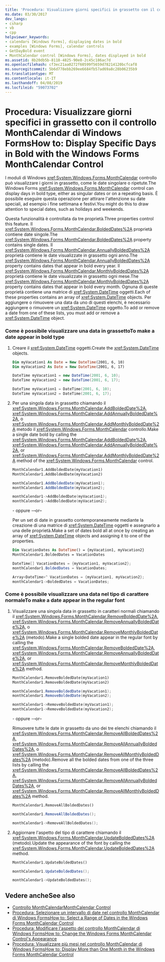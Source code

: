 ```yaml
---
title: 'Procedura: Visualizzare giorni specifici in grassetto con il controllo MonthCalendar di Windows Forms'
ms.date: 03/30/2017
dev_langs:
- csharp
- vb
- cpp
helpviewer_keywords:
- calendars [Windows Forms], displaying dates in bold
- examples [Windows Forms], calendar controls
- GetDayBold event
- MonthCalendar control [Windows Forms], dates displayed in bold
ms.assetid: 8b20db5b-8118-4825-90e8-2c45c186ac7d
ms.openlocfilehash: cf3ec21aa0272f60599f5659d78214120bcfcaf8
ms.sourcegitcommit: 5b6d778ebb269ee6684fb57ad69a8c28b06235b9
ms.translationtype: MT
ms.contentlocale: it-IT
ms.lasthandoff: 04/08/2019
ms.locfileid: "59073702"
---
```

# <a name="how-to-display-specific-days-in-bold-with-the-windows-forms-monthcalendar-control"></a><span data-ttu-id="68c31-102">Procedura: Visualizzare giorni specifici in grassetto con il controllo MonthCalendar di Windows Forms</span><span class="sxs-lookup"><span data-stu-id="68c31-102">How to: Display Specific Days in Bold with the Windows Forms MonthCalendar Control</span></span>
<span data-ttu-id="68c31-103">I moduli di Windows <xref:System.Windows.Forms.MonthCalendar> controllo può visualizzare i giorni in grassetto, come le date singolare o ripetute.</span><span class="sxs-lookup"><span data-stu-id="68c31-103">The Windows Forms <xref:System.Windows.Forms.MonthCalendar> control can display days in bold type, either as singular dates or on a repeating basis.</span></span> <span data-ttu-id="68c31-104">È possibile eseguire questa operazione per attirare l'attenzione su date speciali, ad esempio i fine settimana e festivi.</span><span class="sxs-lookup"><span data-stu-id="68c31-104">You might do this to draw attention to special dates, such as holidays and weekends.</span></span>  
  
 <span data-ttu-id="68c31-105">Questa funzionalità è controllata da tre proprietà.</span><span class="sxs-lookup"><span data-stu-id="68c31-105">Three properties control this feature.</span></span> <span data-ttu-id="68c31-106">Il <xref:System.Windows.Forms.MonthCalendar.BoldedDates%2A> proprietà contiene date singole.</span><span class="sxs-lookup"><span data-stu-id="68c31-106">The <xref:System.Windows.Forms.MonthCalendar.BoldedDates%2A> property contains single dates.</span></span> <span data-ttu-id="68c31-107">Il <xref:System.Windows.Forms.MonthCalendar.AnnuallyBoldedDates%2A> proprietà contiene le date visualizzate in grassetto ogni anno.</span><span class="sxs-lookup"><span data-stu-id="68c31-107">The <xref:System.Windows.Forms.MonthCalendar.AnnuallyBoldedDates%2A> property contains dates that appear in bold every year.</span></span> <span data-ttu-id="68c31-108">Il <xref:System.Windows.Forms.MonthCalendar.MonthlyBoldedDates%2A> proprietà contiene le date visualizzate in grassetto ogni mese.</span><span class="sxs-lookup"><span data-stu-id="68c31-108">The <xref:System.Windows.Forms.MonthCalendar.MonthlyBoldedDates%2A> property contains dates that appear in bold every month.</span></span> <span data-ttu-id="68c31-109">Ognuna di queste proprietà contiene una matrice di <xref:System.DateTime> oggetti.</span><span class="sxs-lookup"><span data-stu-id="68c31-109">Each of these properties contains an array of <xref:System.DateTime> objects.</span></span> <span data-ttu-id="68c31-110">Per aggiungere o rimuovere una data da uno di questi elenchi, è necessario aggiungere o rimuovere un <xref:System.DateTime> oggetto.</span><span class="sxs-lookup"><span data-stu-id="68c31-110">To add or remove a date from one of these lists, you must add or remove a <xref:System.DateTime> object.</span></span>  
  
### <a name="to-make-a-date-appear-in-bold-type"></a><span data-ttu-id="68c31-111">Come è possibile visualizzare una data in grassetto</span><span class="sxs-lookup"><span data-stu-id="68c31-111">To make a date appear in bold type</span></span>  
  
1.  <span data-ttu-id="68c31-112">Creare il <xref:System.DateTime> oggetti.</span><span class="sxs-lookup"><span data-stu-id="68c31-112">Create the <xref:System.DateTime> objects.</span></span>  
  
    ```vb  
    Dim myVacation1 As Date = New DateTime(2001, 6, 10)  
    Dim myVacation2 As Date = New DateTime(2001, 6, 17)  
    ```  
  
    ```csharp  
    DateTime myVacation1 = new DateTime(2001, 6, 10);  
    DateTime myVacation2 = new DateTime(2001, 6, 17);  
    ```  
  
    ```cpp  
    DateTime myVacation1 = DateTime(2001, 6, 10);  
    DateTime myVacation2 = DateTime(2001, 6, 17);  
    ```  
  
2.  <span data-ttu-id="68c31-113">Per una singola data in grassetto chiamando il <xref:System.Windows.Forms.MonthCalendar.AddBoldedDate%2A>, <xref:System.Windows.Forms.MonthCalendar.AddAnnuallyBoldedDate%2A>, o <xref:System.Windows.Forms.MonthCalendar.AddMonthlyBoldedDate%2A> metodo il <xref:System.Windows.Forms.MonthCalendar> controllo.</span><span class="sxs-lookup"><span data-stu-id="68c31-113">Make a single date bold by calling the <xref:System.Windows.Forms.MonthCalendar.AddBoldedDate%2A>, <xref:System.Windows.Forms.MonthCalendar.AddAnnuallyBoldedDate%2A>, or <xref:System.Windows.Forms.MonthCalendar.AddMonthlyBoldedDate%2A> method of the <xref:System.Windows.Forms.MonthCalendar> control.</span></span>  
  
    ```vb  
    MonthCalendar1.AddBoldedDate(myVacation1)  
    MonthCalendar1.AddBoldedDate(myVacation2)  
    ```  
  
    ```csharp  
    monthCalendar1.AddBoldedDate(myVacation1);  
    monthCalendar1.AddBoldedDate(myVacation2);  
    ```  
  
    ```cpp  
    monthCalendar1->AddBoldedDate(myVacation1);  
    monthCalendar1->AddBoldedDate(myVacation2);  
    ```  
  
     <span data-ttu-id="68c31-114">- oppure -</span><span class="sxs-lookup"><span data-stu-id="68c31-114">–or–</span></span>  
  
     <span data-ttu-id="68c31-115">Per un set di date in grassetto contemporaneamente mediante la creazione di una matrice di <xref:System.DateTime> oggetti e assegnarlo a una delle proprietà.</span><span class="sxs-lookup"><span data-stu-id="68c31-115">Make a set of dates bold all at once by creating an array of <xref:System.DateTime> objects and assigning it to one of the properties.</span></span>  
  
    ```vb  
    Dim VacationDates As DateTime() = {myVacation1, myVacation2}  
    MonthCalendar1.BoldedDates = VacationDates  
    ```  
  
    ```csharp  
    DateTime[] VacationDates = {myVacation1, myVacation2};  
    monthCalendar1.BoldedDates = VacationDates;  
    ```  
  
    ```cpp  
    Array<DateTime>^ VacationDates = {myVacation1, myVacation2};  
    monthCalendar1->BoldedDates = VacationDates;  
    ```  
  
### <a name="to-make-a-date-appear-in-the-regular-font"></a><span data-ttu-id="68c31-116">Come è possibile visualizzare una data nel tipo di carattere normale</span><span class="sxs-lookup"><span data-stu-id="68c31-116">To make a date appear in the regular font</span></span>  
  
1.  <span data-ttu-id="68c31-117">Visualizzare una singola data in grassetto in caratteri normali chiamando il <xref:System.Windows.Forms.MonthCalendar.RemoveBoldedDate%2A>, <xref:System.Windows.Forms.MonthCalendar.RemoveAnnuallyBoldedDate%2A>, o <xref:System.Windows.Forms.MonthCalendar.RemoveMonthlyBoldedDate%2A> (metodo).</span><span class="sxs-lookup"><span data-stu-id="68c31-117">Make a single bolded date appear in the regular font by calling the <xref:System.Windows.Forms.MonthCalendar.RemoveBoldedDate%2A>, <xref:System.Windows.Forms.MonthCalendar.RemoveAnnuallyBoldedDate%2A>, or <xref:System.Windows.Forms.MonthCalendar.RemoveMonthlyBoldedDate%2A> method.</span></span>  
  
    ```vb  
    MonthCalendar1.RemoveBoldedDate(myVacation1)  
    MonthCalendar1.RemoveBoldedDate(myVacation2)  
    ```  
  
    ```csharp  
    monthCalendar1.RemoveBoldedDate(myVacation1);  
    monthCalendar1.RemoveBoldedDate(myVacation2);  
    ```  
  
    ```cpp  
    monthCalendar1->RemoveBoldedDate(myVacation1);  
    monthCalendar1->RemoveBoldedDate(myVacation2);  
    ```  
  
     <span data-ttu-id="68c31-118">- oppure -</span><span class="sxs-lookup"><span data-stu-id="68c31-118">–or–</span></span>  
  
     <span data-ttu-id="68c31-119">Rimuovere tutte le date in grassetto da uno dei tre elenchi chiamando il <xref:System.Windows.Forms.MonthCalendar.RemoveAllBoldedDates%2A>, <xref:System.Windows.Forms.MonthCalendar.RemoveAllAnnuallyBoldedDates%2A>, o <xref:System.Windows.Forms.MonthCalendar.RemoveAllMonthlyBoldedDates%2A> (metodo).</span><span class="sxs-lookup"><span data-stu-id="68c31-119">Remove all the bolded dates from one of the three lists by calling the <xref:System.Windows.Forms.MonthCalendar.RemoveAllBoldedDates%2A>, <xref:System.Windows.Forms.MonthCalendar.RemoveAllAnnuallyBoldedDates%2A>, or <xref:System.Windows.Forms.MonthCalendar.RemoveAllMonthlyBoldedDates%2A> method.</span></span>  
  
    ```vb  
    MonthCalendar1.RemoveAllBoldedDates()  
    ```  
  
    ```csharp  
    monthCalendar1.RemoveAllBoldedDates();  
    ```  
  
    ```cpp  
    monthCalendar1->RemoveAllBoldedDates();  
    ```  
  
2.  <span data-ttu-id="68c31-120">Aggiornare l'aspetto del tipo di carattere chiamando il <xref:System.Windows.Forms.MonthCalendar.UpdateBoldedDates%2A> (metodo).</span><span class="sxs-lookup"><span data-stu-id="68c31-120">Update the appearance of the font by calling the <xref:System.Windows.Forms.MonthCalendar.UpdateBoldedDates%2A> method.</span></span>  
  
    ```vb  
    MonthCalendar1.UpdateBoldedDates()  
    ```  
  
    ```csharp  
    monthCalendar1.UpdateBoldedDates();  
    ```  
  
    ```cpp  
    monthCalendar1->UpdateBoldedDates();  
    ```  
  
## <a name="see-also"></a><span data-ttu-id="68c31-121">Vedere anche</span><span class="sxs-lookup"><span data-stu-id="68c31-121">See also</span></span>

- [<span data-ttu-id="68c31-122">Controllo MonthCalendar</span><span class="sxs-lookup"><span data-stu-id="68c31-122">MonthCalendar Control</span></span>](monthcalendar-control-windows-forms.md)
- [<span data-ttu-id="68c31-123">Procedura: Selezionare un intervallo di date nel controllo MonthCalendar di Windows Forms</span><span class="sxs-lookup"><span data-stu-id="68c31-123">How to: Select a Range of Dates in the Windows Forms MonthCalendar Control</span></span>](how-to-select-a-range-of-dates-in-the-windows-forms-monthcalendar-control.md)
- [<span data-ttu-id="68c31-124">Procedura: Modificare l'aspetto del controllo MonthCalendar di Windows Forms</span><span class="sxs-lookup"><span data-stu-id="68c31-124">How to: Change the Windows Forms MonthCalendar Control's Appearance</span></span>](how-to-change-monthcalendar-control-appearance.md)
- [<span data-ttu-id="68c31-125">Procedura: Visualizzare più mesi nel controllo MonthCalendar di Windows Forms</span><span class="sxs-lookup"><span data-stu-id="68c31-125">How to: Display More than One Month in the Windows Forms MonthCalendar Control</span></span>](display-more-than-one-month-wf-monthcalendar-control.md)
